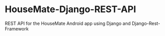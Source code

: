 # HouseMate-Django-REST-API
REST API for the HouseMate Android app using Django and Django-Rest-Framework
